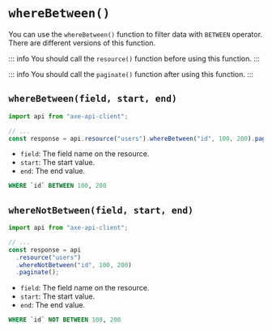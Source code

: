 # `whereBetween()`

You can use the `whereBetween()` function to filter data with `BETWEEN` operator. There are different versions of this function.

::: info
You should call the `resource()` function before using this function.
:::

::: info
You should call the `paginate()` function after using this function.
:::

## `whereBetween(field, start, end)`

```ts
import api from "axe-api-client";

// ...
const response = api.resource("users").whereBetween("id", 100, 200).paginate();
```

- `field`: The field name on the resource.
- `start`: The start value.
- `end`: The end value.

```sql
WHERE `id` BETWEEN 100, 200
```

## `whereNotBetween(field, start, end)`

```ts
import api from "axe-api-client";

// ...
const response = api
  .resource("users")
  .whereNotBetween("id", 100, 200)
  .paginate();
```

- `field`: The field name on the resource.
- `start`: The start value.
- `end`: The end value.

```sql
WHERE `id` NOT BETWEEN 100, 200
```
